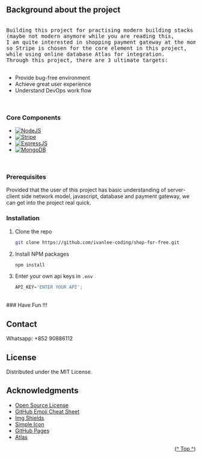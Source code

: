 <!-- ABOUT THE PROJECT -->
## Background about the project
<a name="readme-top"></a>
<pre>

Building this project for practising modern building stacks 
(maybe not modern anymore while you are reading this, 
I am quite interested in shopping payment gateway at the moment, 
so Stripe is chosen for the core element in this project, 
while using online database Atlas for integration. 
Through this project, there are 3 ultimate targets:

</pre>

* Provide bug-free environment
* Achieve great user experience
* Understand DevOps work flow
<br />


### Core Components
* [![NodeJS][nodejs]][nodejs-url]
* [![Stripe][stripe]][stripe-url]
* [![ExpressJS][expressjs]][expressjs-url]
* [![MongoDB][mongodb]][mongodb-url]
<br />

<!-- GETTING STARTED -->
### Prerequisites

Provided that the user of this project has basic understanding of server-client side network model, javascript, database and payment gateway, we can get into the project real quick.

### Installation
1. Clone the repo
   ```sh
   git clone https://github.com/ivanlee-coding/shop-for-free.git
   ```
3. Install NPM packages
   ```sh
   npm install
   ```
4. Enter your own api keys in `.env`
   ```js
   API_KEY='ENTER YOUR API';
   ```

<br />
### Have Fun !!!  
<br />

<!-- CONTACT -->
## Contact  
Whatsapp: +852 90886112

<!-- LICENSE -->
## License
Distributed under the MIT License.

<!-- ACKNOWLEDGMENTS -->
## Acknowledgments

* [Open Source License](https://choosealicense.com)
* [GitHub Emoji Cheat Sheet](https://www.webpagefx.com/tools/emoji-cheat-sheet)
* [Img Shields](https://shields.io)
* [Simple Icon](https://simpleicons.org/)
* [GitHub Pages](https://pages.github.com)
* [Atlas](https://www.mongodb.com/atlas)

<!-- MARKDOWN LINKS & IMAGES -->
[mongodb]:https://img.shields.io/badge/MongoDB-00A95C?style=for-the-badge&logo=mongodb&logoColor=white
[mongodb-url]:https://www.mongodb.com/
[nodejs]:https://img.shields.io/badge/Node.js-47A248?style=for-the-badge&logo=node.js&logoColor=white
[nodejs-url]:https://nodejs.org/
[expressjs]:https://img.shields.io/badge/Express-000000?style=for-the-badge&logo=express&logoColor=white
[expressjs-url]:https://expressjs.com/
[stripe]:https://img.shields.io/badge/Stripe-008CDD?style=for-the-badge&logo=stripe&logoColor=white
[stripe-url]:https://stripe.com/

<p align="right">(<a href="#readme-top">^ Top ^</a>)</p>